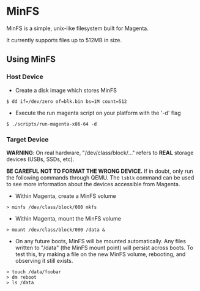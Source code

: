 # MinFS

MinFS is a simple, unix-like filesystem built for Magenta.

It currently supports files up to 512MB in size.

## Using MinFS

### Host Device

 * Create a disk image which stores MinFS
```shell
$ dd if=/dev/zero of=blk.bin bs=1M count=512
```
 * Execute the run magenta script on your platform with the '-d' flag
```shell
$ ./scripts/run-magenta-x86-64 -d
```

### Target Device

**WARNING**: On real hardware, "/dev/class/block/..." refers to **REAL** storage
devices (USBs, SSDs, etc).

**BE CAREFUL NOT TO FORMAT THE WRONG DEVICE.** If in doubt, only run the
following commands through QEMU.
The `lsblk` command can be used to see more information about the devices
accessible from Magenta.

 * Within Magenta, create a MinFS volume
```
> minfs /dev/class/block/000 mkfs
```
 * Within Magenta, mount the MinFS volume
```
> mount /dev/class/block/000 /data &
```
 * On any future boots, MinFS will be mounted automatically. Any files written
   to "/data" (the MinFS mount point) will persist across boots. To test this,
   try making a file on the new MinFS volume, rebooting, and observing it still
   exists.
```
> touch /data/foobar
> dm reboot
> ls /data
```
